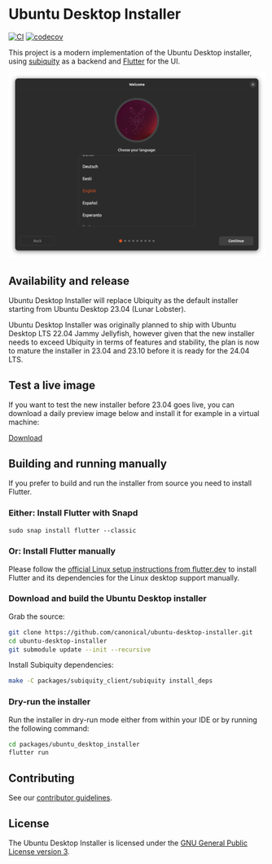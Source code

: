 # Ubuntu Desktop Installer

[![CI](https://github.com/canonical/ubuntu-desktop-installer/workflows/Flutter%20CI/badge.svg)](https://github.com/canonical/ubuntu-desktop-installer/actions)
[![codecov](https://codecov.io/gh/canonical/ubuntu-desktop-installer/branch/main/graph/badge.svg)](https://codecov.io/gh/canonical/ubuntu-desktop-installer)

This project is a modern implementation of the Ubuntu Desktop installer, using [subiquity](https://github.com/canonical/subiquity) as a backend and [Flutter](https://flutter.dev/) for the UI.

![Preview Screenshot](.github/docs/images/preview_screenshot.png)

## Availability and release

Ubuntu Desktop Installer will replace Ubiquity as the default installer starting from Ubuntu Desktop 23.04 (Lunar Lobster).

Ubuntu Desktop Installer was originally planned to ship with Ubuntu Desktop LTS 22.04 Jammy Jellyfish, however given that the new installer needs to exceed Ubiquity in terms of features and stability, the plan is now to mature the installer in 23.04 and 23.10 before it is ready for the 24.04 LTS.

## Test a live image

If you want to test the new installer before 23.04 goes live, you can download a daily preview image below and install it for example in a virtual machine:

[Download](https://cdimage.ubuntu.com/daily-live/current/)


## Building and running manually

If you prefer to build and run the installer from source you need to install Flutter.

### Either: Install Flutter with Snapd

```
sudo snap install flutter --classic
```

### Or: Install Flutter manually

Please follow the [official Linux setup instructions from flutter.dev](https://flutter.dev/docs/get-started/install/linux) to install Flutter and its dependencies for the Linux desktop support manually.

### Download and build the Ubuntu Desktop installer

Grab the source:
```sh
git clone https://github.com/canonical/ubuntu-desktop-installer.git
cd ubuntu-desktop-installer
git submodule update --init --recursive
```

Install Subiquity dependencies:
```sh
make -C packages/subiquity_client/subiquity install_deps
```

### Dry-run the installer

Run the installer in dry-run mode either from within your IDE or by running the
following command:

```sh
cd packages/ubuntu_desktop_installer
flutter run
```

## Contributing

See our [contributor guidelines](CONTRIBUTING.md).

## License

The Ubuntu Desktop Installer is licensed under the [GNU General Public License version 3](LICENSE).
